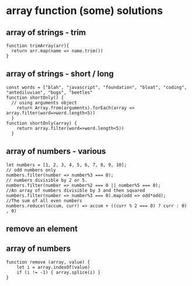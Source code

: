 # array function (some) solutions 
## array of strings  - trim
```
function trimArray(arr){
  return arr.map(name => name.trim())
}
```
## array of strings - short / long 
```
const words = ["blah", "javascript", "foundation", "bloat", "coding", "antediluvian", "bugs", "beetles"
function shortOnly() {
  // using arguments object
	return Array.from(arguments).forEach(array => array.filter(word=>word.length<5))
  }
function shortOnly(array) {
	return array.filter(word=>word.length<5))
  }

 ```
## array of numbers - various
```
let numbers = [1, 2, 3, 4, 5, 6, 7, 8, 9, 10];
// odd numbers only
numbers.filter(number => number%3 === 0);
// numbers divisible by 2 or 5.
numbers.filter(number => number%2 === 0 || number%5 === 0);
//An array of numbers divisible by 3 and then squared 
numbers.filter(number => number%3 === 0).map(odd => odd*odd);
//The sum of all even numbers 
numbers.reduce((accum, curr) => accum + ((curr % 2 === 0) ? curr : 0) , 0)
```
## remove an element
## array of numbers 
```
function remove (array, value) {
    let i = array.indexOf(value)
    if (i != -1) { array.splice(i) }
}
```
